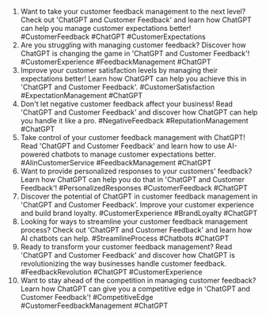 1. Want to take your customer feedback management to the next level? Check out 'ChatGPT and Customer Feedback' and learn how ChatGPT can help you manage customer expectations better! #CustomerFeedback #ChatGPT #CustomerExpectations
2. Are you struggling with managing customer feedback? Discover how ChatGPT is changing the game in 'ChatGPT and Customer Feedback'! #CustomerExperience #FeedbackManagement #ChatGPT
3. Improve your customer satisfaction levels by managing their expectations better! Learn how ChatGPT can help you achieve this in 'ChatGPT and Customer Feedback'. #CustomerSatisfaction #ExpectationManagement #ChatGPT
4. Don't let negative customer feedback affect your business! Read 'ChatGPT and Customer Feedback' and discover how ChatGPT can help you handle it like a pro. #NegativeFeedback #ReputationManagement #ChatGPT
5. Take control of your customer feedback management with ChatGPT! Read 'ChatGPT and Customer Feedback' and learn how to use AI-powered chatbots to manage customer expectations better. #AIinCustomerService #FeedbackManagement #ChatGPT
6. Want to provide personalized responses to your customers' feedback? Learn how ChatGPT can help you do that in 'ChatGPT and Customer Feedback'! #PersonalizedResponses #CustomerFeedback #ChatGPT
7. Discover the potential of ChatGPT in customer feedback management in 'ChatGPT and Customer Feedback'. Improve your customer experience and build brand loyalty. #CustomerExperience #BrandLoyalty #ChatGPT
8. Looking for ways to streamline your customer feedback management process? Check out 'ChatGPT and Customer Feedback' and learn how AI chatbots can help. #StreamlineProcess #Chatbots #ChatGPT
9. Ready to transform your customer feedback management? Read 'ChatGPT and Customer Feedback' and discover how ChatGPT is revolutionizing the way businesses handle customer feedback. #FeedbackRevolution #ChatGPT #CustomerExperience
10. Want to stay ahead of the competition in managing customer feedback? Learn how ChatGPT can give you a competitive edge in 'ChatGPT and Customer Feedback'! #CompetitiveEdge #CustomerFeedbackManagement #ChatGPT
